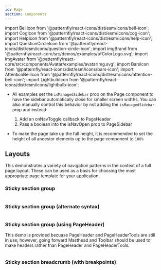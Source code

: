 ```yaml
---
id: Page
section: components
---
```


import BellIcon from '@patternfly/react-icons/dist/esm/icons/bell-icon';
import CogIcon from '@patternfly/react-icons/dist/esm/icons/cog-icon';
import HelpIcon from '@patternfly/react-icons/dist/esm/icons/help-icon';
import QuestionCircleIcon from '@patternfly/react-icons/dist/esm/icons/question-circle-icon';
import imgBrand from '@patternfly/react-core/src/demos/examples/pfColorLogo.svg';
import imgAvatar from '@patternfly/react-core/src/components/Avatar/examples/avatarImg.svg';
import BarsIcon from '@patternfly/react-icons/dist/esm/icons/bars-icon';
import AttentionBellIcon from '@patternfly/react-icons/dist/esm/icons/attention-bell-icon';
import LightbulbIcon from '@patternfly/react-icons/dist/esm/icons/lightbulb-icon';

- All examples set the `isManagedSidebar` prop on the Page component to have the sidebar automatically close for smaller screen widths. You can also manually control this behavior by not adding the `isManagedSidebar` prop and instead:

  1. Add an onNavToggle callback to PageHeader
  2. Pass a boolean into the isNavOpen prop to PageSidebar

- To make the page take up the full height, it is recommended to set the height of all ancestor elements up to the page component to `100%`

## Layouts

This demonstrates a variety of navigation patterns in the context of a full page layout. These can be used as a basis for choosing the most appropriate page template for your application.

### Sticky section group

```ts file='./examples/Page/PageStickySectionGroup.tsx' isFullscreen

```

### Sticky section group (alternate syntax)

```ts file='./examples/Page/PageStickySectionGroupAlternate.tsx' isFullscreen

```

### Sticky section group (using PageHeader)

This demo is provided becuase PageHeader and PageHeaderTools are still in use; however, going forward Masthead and Toolbar should be used to make headers rather than PageHeader and PageHeaderTools.

```ts file='./examples/Page/PageStickySectionGroupUsingPageHeader.tsx' isFullscreen

```

### Sticky section breadcrumb (with breakpoints)

```ts file='./examples/Page/PageStickySectionBreadcrumb.tsx' isFullscreen

```
